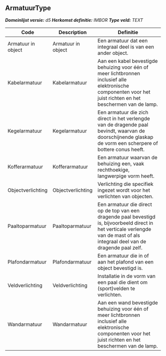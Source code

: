 ﻿## ArmatuurType

*__Domeinlijst versie:__ d5*
*__Herkomst definitie:__ IMBOR*
*__Type veld:__ TEXT*

|__Code__ |__Description__ |__Definitie__	|
|	---	|	---	|   ---	| 
| Armatuur in object | Armatuur in object | Een armatuur dat een integraal deel is van een ander object. |
| Kabelarmatuur | Kabelarmatuur | Aan een kabel bevestigde behuizing voor één of meer lichtbronnen inclusief alle elektronische componenten voor het juist richten en het beschermen van de lamp. |
| Kegelarmatuur | Kegelarmatuur | Een armatuur die zich direct in het verlengde van de dragende paal bevindt, waarvan de doorschijnende glaskap de vorm een scherpere of bottere conus heeft. |
| Kofferarmatuur | Kofferarmatuur | Een armatuur waarvan de behuizing een, vaak rechthoekige, langwerpige vorm heeft. |
| Objectverlichting | Objectverlichting | Verlichting die specifiek ingezet wordt voor het verlichten van objecten. |
| Paaltoparmatuur | Paaltoparmatuur | Een armatuur die direct op de top van een dragende paal bevestigd is, bijvoorbeeld direct in het verticale verlengde van de mast of als integraal deel van de dragende paal zelf. |
| Plafondarmatuur | Plafondarmatuur | Een armatuur die in of aan het plafond van een object bevestigd is. |
| Veldverlichting | Veldverlichting | Installatie in de vorm van een paal die dient om (sport)velden te verlichten. |
| Wandarmatuur | Wandarmatuur | Aan een wand bevestigde behuizing voor één of meer lichtbronnen inclusief alle elektronische componenten voor het juist richten en het beschermen van de lamp. |
